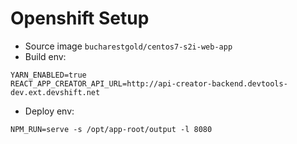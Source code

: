 # Openshift Setup

- Source image `bucharestgold/centos7-s2i-web-app`
- Build env:
```
YARN_ENABLED=true
REACT_APP_CREATOR_API_URL=http://api-creator-backend.devtools-dev.ext.devshift.net
```

- Deploy env:
```
NPM_RUN=serve -s /opt/app-root/output -l 8080
```
